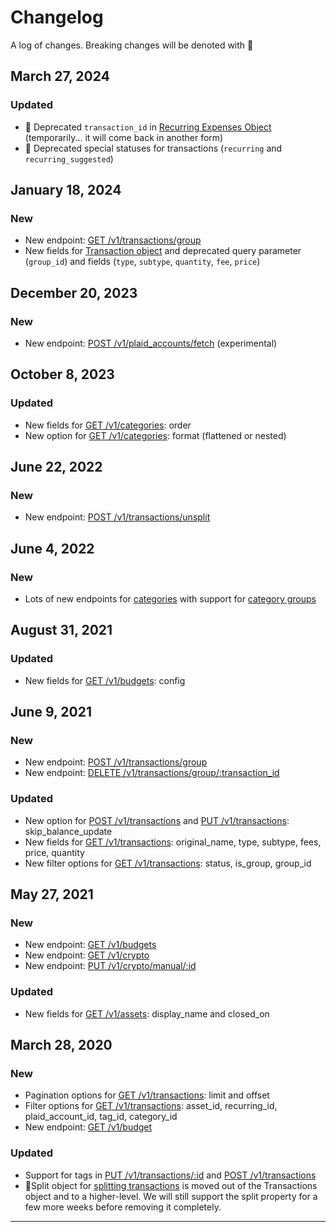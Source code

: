 # Changelog

A log of changes. Breaking changes will be denoted with 🚨

## March 27, 2024

### Updated

- 🚨 Deprecated `transaction_id` in [Recurring Expenses Object](#recurring-expenses-object) (temporarily... it will come back in another form)
- 🚨 Deprecated special statuses for transactions (`recurring` and `recurring_suggested`)

## January 18, 2024

### New

- New endpoint: [GET /v1/transactions/group](#get-transaction-group)
- New fields for [Transaction object](#transaction-object) and deprecated query parameter (`group_id`) and fields (`type`, `subtype`, `quantity`, `fee`, `price`)

## December 20, 2023

### New

- New endpoint: [POST /v1/plaid_accounts/fetch](#trigger-fetch-from-plaid) (experimental)

## October 8, 2023

### Updated

- New fields for [GET /v1/categories](#get-all-categories): order
- New option for [GET /v1/categories](#get-all-categories): format (flattened or nested)

## June 22, 2022

### New

- New endpoint: [POST /v1/transactions/unsplit](#unsplit-transactions)

## June 4, 2022

### New

- Lots of new endpoints for [categories](#categories) with support for [category groups](#create-category-group)

## August 31, 2021

### Updated

- New fields for [GET /v1/budgets](#get-budget-summary): config

## June 9, 2021

### New

- New endpoint: [POST /v1/transactions/group](#create-transaction-group)
- New endpoint: [DELETE /v1/transactions/group/:transaction_id](#delete-transaction-group)

### Updated

- New option for [POST /v1/transactions](#insert-transactions) and [PUT /v1/transactions](#update-transaction): skip_balance_update
- New fields for [GET /v1/transactions](#get-all-transactions): original_name, type, subtype, fees, price, quantity
- New filter options for [GET /v1/transactions](#get-all-transactions): status, is_group, group_id

## May 27, 2021

### New

- New endpoint: [GET /v1/budgets](#get-budget-summary)
- New endpoint: [GET /v1/crypto](#get-all-crypto)
- New endpoint: [PUT /v1/crypto/manual/:id](#update-manual-crypto-asset)

### Updated

- New fields for [GET /v1/assets](#get-all-assets): display_name and closed_on

## March 28, 2020

### New

- Pagination options for [GET /v1/transactions](#get-all-transactions): limit and offset
- Filter options for [GET /v1/transactions](#get-all-transactions): asset_id, recurring_id, plaid_account_id, tag_id, category_id
- New endpoint: [GET /v1/budget](#get-all-tags)

### Updated

- Support for tags in [PUT /v1/transactions/:id](#update-transaction) and [POST /v1/transactions](#insert-transactions)
- 🚨Split object for [splitting transactions](#update-transaction) is moved out of the Transactions object and to a higher-level. We will still support the split property for a few more weeks before removing it completely.

---
